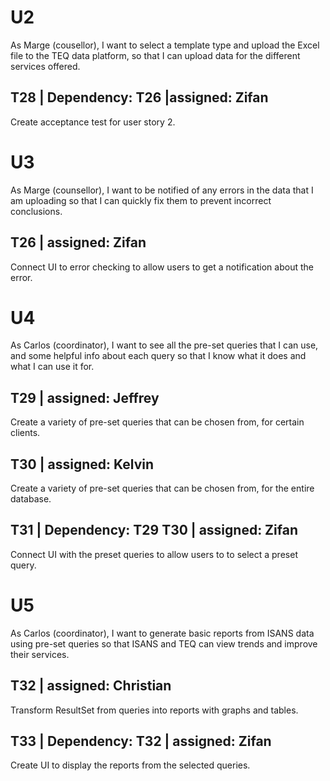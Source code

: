 # U2
As Marge (cousellor), I want to select a template type and upload the Excel
file to the TEQ data platform, so that I can upload data for the different
services offered.

## T28 | Dependency: T26 |assigned: Zifan
Create acceptance test for user story 2.

# U3
As Marge (counsellor), I want to be notified of any errors in the data that I am uploading so that I can quickly fix them to prevent incorrect conclusions.

## T26 | assigned: Zifan
Connect UI to error checking to allow users to get a notification about the error.

# U4
As Carlos (coordinator), I want to see all the pre-set queries that I can
use, and some helpful info about each query so that I know what it does and what I can use it for.

## T29 | assigned: Jeffrey
Create a variety of pre-set queries that can be chosen from, for certain clients.

## T30 | assigned: Kelvin
Create a variety of pre-set queries that can be chosen from, for the entire database.

## T31 | Dependency: T29 T30 | assigned: Zifan
Connect UI with the preset queries to allow users to to select a preset query.

# U5
As Carlos (coordinator), I want to generate basic reports from ISANS data
using pre-set queries so that ISANS and TEQ can view trends and improve their services.

## T32 | assigned: Christian
Transform ResultSet from queries into reports with graphs and tables.

## T33 | Dependency: T32 | assigned: Zifan
Create UI to display the reports from the selected queries.
